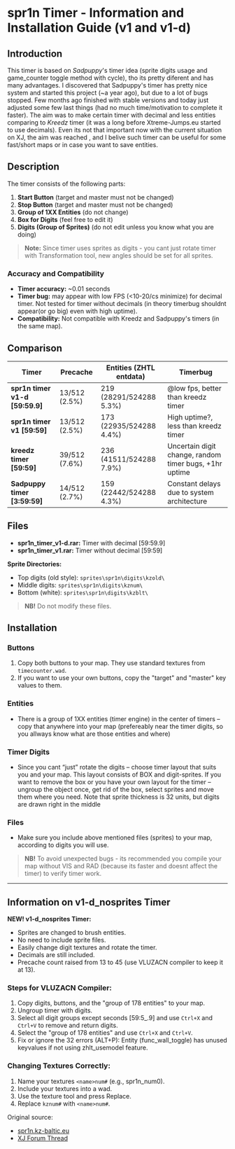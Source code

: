 # spr1n Timer - Information and Installation Guide (v1 and v1-d)

## Introduction

This timer is based on *Sadpuppy*'s timer idea (sprite digits usage and game_counter toggle method with cycle),
tho its pretty diferent and has many advantages. I discovered that Sadpuppy's timer has pretty nice system
and started this project (~a year ago), but due to a lot of bugs stopped. Few months ago finished with stable
versions and today just adjusted some few last things (had no much time/motivation to complete it faster).
The aim was to make certain timer with decimal and less entities comparing to *Kreedz* timer (it was a long
before Xtreme-Jumps.eu started to use decimals). Even its not that important now with the current situation on XJ, the aim
was reached , and I belive such timer can be useful for some fast/short maps or in case you want to save
entities.

## Description

The timer consists of the following parts:
1. **Start Button** (target and master must not be changed)
2. **Stop Button** (target and master must not be changed)
3. **Group of 1XX Entities** (do not change)
4. **Box for Digits** (feel free to edit it)
5. **Digits (Group of Sprites)** (do not edit unless you know what you are doing)

> **Note:** Since timer uses sprites as digits - you cant just rotate timer with Transformation tool, new angles should
be set for all sprites.

### Accuracy and Compatibility
- **Timer accuracy:** ~0.01 seconds
- **Timer bug:** may appear with low FPS (<10-20/cs minimize) for decimal timer. Not tested for
timer without decimals (in theory timerbug shouldnt appear(or go big) even with high uptime).
- **Compatibility:** Not compatible with Kreedz and Sadpuppy's timers (in the same map).

## Comparison

| Timer              | Precache | Entities (ZHTL entdata) | Timerbug |
|--------------------|----------|----------|----------|
| **spr1n timer v1-d [59:59.9]** | 13/512 (2.5%) | 219 (28291/524288 5.3%) | @low fps, better than kreedz timer |
| **spr1n timer v1 [59:59]**    | 13/512 (2.5%) | 173 (22935/524288 4.4%) | High uptime?, less than kreedz timer |
| **kreedz timer [59:59]**      | 39/512 (7.6%) | 236 (41511/524288 7.9%) | Uncertain digit change, random timer bugs, +1hr uptime |
| **Sadpuppy timer [3:59:59]**  | 14/512 (2.7%) | 159 (22442/524288 4.3%) | Constant delays due to system architecture |

## Files

- **spr1n_timer_v1-d.rar:** Timer with decimal [59:59.9]
- **spr1n_timer_v1.rar:** Timer without decimal [59:59]

**Sprite Directories:**
- Top digits (old style): `sprites\spr1n\digits\kzold\`
- Middle digits: `sprites\spr1n\digits\kznum\`
- Bottom (white): `sprites\spr1n\digits\kzblt\`

> **NB!** Do not modify these files.

## Installation

### Buttons
1. Copy both buttons to your map. They use standard textures from `timecounter.wad`.
2. If you want to use your own buttons, copy the "target" and "master" key values to them.

### Entities
  - There is a group of 1XX entities (timer engine) in the center of timers – copy that anywhere into your map
(prefereably  near the timer digits, so you allways know what are those entities and where)

### Timer Digits
  - Since you cant “just” rotate the digits – choose timer layout that suits you and your map. This layout
consists of BOX and digit-sprites. If you want to remove the box or you have your own layout for the timer
– ungroup the object once, get rid of the box, select sprites and move them where you need. Note that
sprite thickness is 32 units, but digits are drawn right in the middle

### Files
- Make sure you include above mentioned files (sprites) to your map, according to digits you will use.

> **NB!** To avoid unexpected bugs - its recommended you compile your map without VIS and RAD (because its faster
and doesnt affect the timer) to verify timer work.

---

## Information on v1-d_nosprites Timer

**NEW! v1-d_nosprites Timer:**
- Sprites are changed to brush entities.
- No need to include sprite files.
- Easily change digit textures and rotate the timer.
- Decimals are still included.
- Precache count raised from 13 to 45 (use VLUZACN compiler to keep it at 13).

### Steps for VLUZACN Compiler:
1. Copy digits, buttons, and the "group of 178 entities" to your map.
2. Ungroup timer with digits.
3. Select all digit groups except seconds [59:5_.9] and use `Ctrl+X` and `Ctrl+V` to remove and return digits.
4. Select the "group of 178 entities" and use `Ctrl+X` and `Ctrl+V`.
5. Fix or ignore the 32 errors (ALT+P): Entity (func_wall_toggle) has unused keyvalues if not using zhlt_usemodel feature.

### Changing Textures Correctly:
1. Name your textures `<name>num#` (e.g., spr1n_num0).
2. Include your textures into a wad.
3. Use the texture tool and press Replace.
4. Replace `kznum#` with `<name>num#`.

Original source:
- [spr1n.kz-baltic.eu](https://web.archive.org/web/20170401043000/http://spr1n.kz-baltic.eu/mapping/timer/spr1n_timer_readme.html)
- [XJ Forum Thread](https://web.archive.org/web/20130925074830/http://xtreme-jumps.eu/e107_plugins/forum/forum_viewtopic.php?225302)
